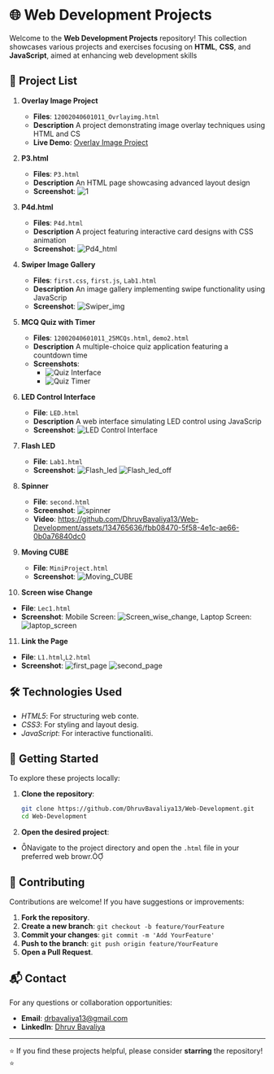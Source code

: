 # 🌐 Web Development Projects
Welcome to the **Web Development Projects** repository! This collection showcases various projects and exercises focusing on **HTML**, **CSS**, and **JavaScript**, aimed at enhancing web development skills

## 📁 Project List

1. **Overlay Image Project**
   - **Files**: `12002040601011_Ovrlayimg.html`
   - **Description** A project demonstrating image overlay techniques using HTML and CS
   - **Live Demo**: [Overlay Image Project](https://overlayimg.tiiny.site)

2. **P3.html**
   - **Files**: `P3.html`
   - **Description** An HTML page showcasing advanced layout design
   - **Screenshot**: ![1](https://github.com/user-attachments/assets/de176e21-fb63-4874-b184-089106205d27)

3. **P4d.html**
   - **Files**: `P4d.html`
   - **Description** A project featuring interactive card designs with CSS animation
   - **Screenshot**: ![Pd4_html](https://github.com/user-attachments/assets/2f7cdda7-bbfe-40f1-b3cd-8bf433cefd7d)

4. **Swiper Image Gallery**
   - **Files**: `first.css`, `first.js`, `Lab1.html`
   - **Description** An image gallery implementing swipe functionality using JavaScrip
   - **Screenshot**: ![Swiper_img](https://github.com/user-attachments/assets/db210ddb-528b-4771-b10d-4ef41a669adb)

5. **MCQ Quiz with Timer**
   - **Files**: `12002040601011_25MCQs.html`, `demo2.html`
   - **Description** A multiple-choice quiz application featuring a countdown time
   - **Screenshots**: 
     - ![Quiz Interface](https://github.com/user-attachments/assets/6f3b8d30-0ee9-4c90-989a-7634e606af9f)
     - ![Quiz Timer](https://github.com/user-attachments/assets/4a47f83b-06ff-499e-bf60-4d17896c468e)

6. **LED Control Interface**
   - **File**: `LED.html`
   - **Description** A web interface simulating LED control using JavaScrip
   - **Screenshot**: ![LED Control Interface](https://github.com/user-attachments/assets/d7e223b7-8566-43ec-a919-c96063e62b46)

7. **Flash LED**
   - **File**: `Lab1.html`
   - **Screenshot**: ![Flash_led](https://github.com/user-attachments/assets/ab40cefe-102d-43db-9cfa-ecae0ee7e0b9) ![Flash_led_off](https://github.com/user-attachments/assets/1d2a0e2c-f381-4c58-8473-53170985016c)

8. **Spinner**
   - **File**: `second.html`
   - **Screenshot**: ![spinner](https://github.com/user-attachments/assets/153e60a4-a7e7-41b3-b6cd-02114a3c933c)
   - **Video**: https://github.com/DhruvBavaliya13/Web-Development/assets/134765636/fbb08470-5f58-4e1c-ae66-0b0a76840dc0

9. **Moving CUBE**
   - **File**: `MiniProject.html`
   - **Screenshot**: ![Moving_CUBE](https://github.com/user-attachments/assets/9e2c719a-3462-4afc-9d59-a4b6645650e6)

10. **Screen wise Change**
   - **File**: `Lec1.html`
   - **Screenshot**: Mobile Screen: ![Screen_wise_change](https://github.com/user-attachments/assets/d93a0f84-8dd8-4578-bd2f-336eaaf4ab43), Laptop Screen: ![laptop_screen](https://github.com/user-attachments/assets/83327341-0160-4946-988e-c035e3ec8fa0)

11. **Link the Page**
   - **File**: `L1.html`,`L2.html`
   - **Screenshot**: ![first_page](https://github.com/user-attachments/assets/633b01a4-d342-4596-b6f2-3818a870646e) ![second_page](https://github.com/user-attachments/assets/44d239f9-e078-4de9-9006-78b350f959ce)

## 🛠️ Technologies Used

- *HTML5*: For structuring web conte.
- *CSS3*: For styling and layout desig.
- *JavaScript*: For interactive functionaliti.

## 🚀 Getting Started

To explore these projects locally:

1. **Clone the repository**:
   ```bash
   git clone https://github.com/DhruvBavaliya13/Web-Development.git
   cd Web-Development
   ```

2. **Open the desired project**:
  - Navigate to the project directory and open the `.html` file in your preferred web browr.

## 🤝 Contributing

Contributions are welcome! If you have suggestions or improvements:

1. **Fork the repository**.
2. **Create a new branch**: `git checkout -b feature/YourFeature`
3. **Commit your changes**: `git commit -m 'Add YourFeature'`
4. **Push to the branch**: `git push origin feature/YourFeature`
5. **Open a Pull Request**.

## 📬 Contact

For any questions or collaboration opportunities:

- **Email**: [drbavaliya13@gmail.com](mailto:drbavaliya13@gmail.com)
- **LinkedIn**: [Dhruv Bavaliya](https://www.linkedin.com/in/dhruv-bavaliya-1059381b8/)

---

⭐ If you find these projects helpful, please consider **starring** the repository! ⭐
